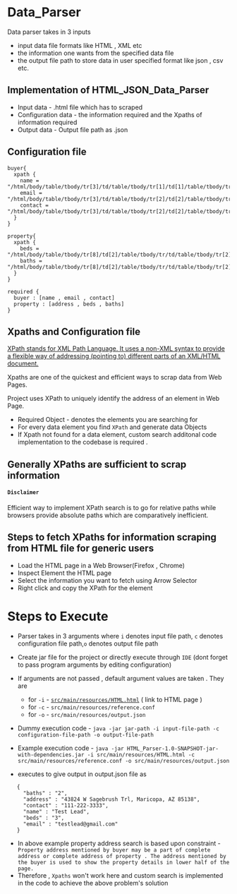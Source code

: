# Data_Parser
Data parser takes in 3 inputs
* input data file formats like HTML , XML etc
* the information one wants from the specified data file 
* the output file path to store data in user specified format like json , csv etc.

## Implementation of HTML_JSON_Data_Parser
* Input data - .html file which has to scraped
* Configuration data - the information required and the Xpaths of information required
* Output data - Output file path as .json

## Configuration file
```
buyer{
  xpath {
    name = "/html/body/table/tbody/tr[3]/td/table/tbody/tr[1]/td[1]/table/tbody/tr[8]/td[2]/font/strong"
    email = "/html/body/table/tbody/tr[3]/td/table/tbody/tr[2]/td[2]/table/tbody/tr[4]/td/font/a"
    contact = "/html/body/table/tbody/tr[3]/td/table/tbody/tr[2]/td[2]/table/tbody/tr[3]/td/font/a"
  }
}

property{
  xpath {
    beds = "/html/body/table/tbody/tr[8]/td[2]/table/tbody/tr/td/table/tbody/tr[2]/td/font[3]/strong[1]"
    baths = "/html/body/table/tbody/tr[8]/td[2]/table/tbody/tr/td/table/tbody/tr[2]/td/font[3]/strong[2]"
  }
}

required {
  buyer : [name , email , contact]
  property : [address , beds , baths]
}
```

## Xpaths and Configuration file
[XPath stands for XML Path Language. It uses a non-XML syntax to provide a flexible way of addressing (pointing to) different parts of an XML/HTML document.](https://developer.mozilla.org/en-US/docs/Web/XPath)

Xpaths are one of the quickest and efficient ways to scrap data from Web Pages.

Project uses XPath to uniquely identify the address of an element in Web Page.
* Required Object - denotes the elements you are searching for 
* For every data element you find ```XPath``` and generate data Objects
* If Xpath not found for a data element, custom search additonal code implementation to the codebase is required .

## Generally XPaths are sufficient to scrap information

#### ```Disclaimer```

Efficient way to implement XPath search is to go for relative paths while browsers provide absolute paths which are comparatively inefficient.

## Steps to fetch XPaths for information scraping from HTML file for generic users 
* Load the HTML page in a Web Browser(Firefox , Chrome)
* Inspect Element the HTML page
* Select the information you want to fetch using Arrow Selector 
* Right click and copy the XPath for the element

# Steps to Execute
* Parser takes in 3 arguments where ```i``` denotes input file path, ```c``` denotes configuration file path,```o``` denotes output file path


    
* Create jar file for the project or directly execute through ```IDE``` (dont forget to pass program arguments by editing configuration)
* If arguments are not passed , default argument values are taken . They are

  * for ```-i``` - [```src/main/resources/HTML.html```](https://drive.google.com/file/d/1eJUXg-fQ6oQEBTn2eVor1InRH-lS6nW-/view?usp=sharing) ( link to HTML page )
  * for ```-c``` - ```src/main/resources/reference.conf```
  * for ```-o``` - ```src/main/resources/output.json```
  
* Dummy execution code -     ``` java -jar jar-path -i input-file-path -c configuration-file-path -o output-file-path ```
* Example execution code -   ``` java -jar HTML_Parser-1.0-SNAPSHOT-jar-with-dependencies.jar -i src/main/resources/HTML.html -c src/main/resources/reference.conf -o src/main/resources/output.json ```
* executes to give output in output.json file as
```
   {
     "baths" : "2",
     "address" : "43824 W Sagebrush Trl, Maricopa, AZ 85138",
     "contact" : "111-222-3333",
     "name" : "Test Lead",
     "beds" : "3",
     "email" : "testlead@gmail.com"
   }
```
* In above example property address search is based upon constraint - ``` Property address mentioned by buyer may be a part of complete address or complete address of property . The address mentioned by the buyer is used to show the property details in lower half of the page.```
* Therefore , ```Xpaths``` won't work here and custom search is implemented in the code to achieve the above problem's solution


